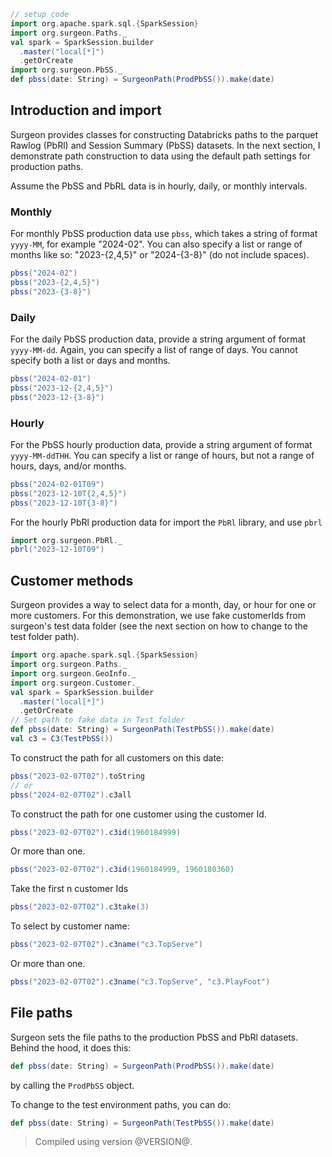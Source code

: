 ```scala mdoc:invisible
// setup code
import org.apache.spark.sql.{SparkSession}
import org.surgeon.Paths._
val spark = SparkSession.builder
  .master("local[*]")
  .getOrCreate
import org.surgeon.PbSS._ 
def pbss(date: String) = SurgeonPath(ProdPbSS()).make(date)
```

## Introduction and import

Surgeon provides classes for constructing Databricks paths to the parquet Rawlog (PbRl) and
Session Summary (PbSS) datasets. In the next section, I demonstrate path construction to data using the default path settings for  production paths. 


Assume the PbSS and PbRL data is in hourly, daily, or monthly intervals. 

### Monthly 
For monthly PbSS production data use `pbss`, which takes a string of format `yyyy-MM`, for example "2024-02". You can also specify a list or range of months like so: "2023-{2,4,5}" or "2024-{3-8}" (do not include spaces).


```scala mdoc
pbss("2024-02")
pbss("2023-{2,4,5}")
pbss("2023-{3-8}")
```

### Daily

For the daily PbSS production data, provide a string argument of format
`yyyy-MM-dd`. Again, you can specify a list of range of days. You cannot
specify both a list or days and months. 

```scala mdoc
pbss("2024-02-01")
pbss("2023-12-{2,4,5}")
pbss("2023-12-{3-8}")
```

### Hourly

For the PbSS hourly production data, provide a string argument of format
`yyyy-MM-ddTHH`. You can specify a list or range of hours, but not a range of hours, days,
and/or months. 

```scala mdoc
pbss("2024-02-01T09")
pbss("2023-12-10T{2,4,5}")
pbss("2023-12-10T{3-8}")
```
For the hourly PbRl production data for import the `PbRl` library, and use `pbrl`

```scala mdoc
import org.surgeon.PbRl._
pbrl("2023-12-10T09")
```

## Customer methods

Surgeon provides a way to select data for a month, day, or hour for one or more
customers. For this demonstration, we use fake customerIds from surgeon's test data folder (see the next section on how to change to the test folder path).

```scala mdoc:invisible:reset
import org.apache.spark.sql.{SparkSession}
import org.surgeon.Paths._
import org.surgeon.GeoInfo._
import org.surgeon.Customer._
val spark = SparkSession.builder
  .master("local[*]")
  .getOrCreate
// Set path to fake data in Test folder
def pbss(date: String) = SurgeonPath(TestPbSS()).make(date)
val c3 = C3(TestPbSS())
```

 To construct the path for all customers on this date:
```scala mdoc
pbss("2023-02-07T02").toString 
// or 
pbss("2024-02-07T02").c3all
```

To construct the path for one customer using the customer Id. 
```scala mdoc
pbss("2023-02-07T02").c3id(1960184999)
```
Or more than one. 
```scala mdoc
pbss("2023-02-07T02").c3id(1960184999, 1960180360)
```
Take the first n customer Ids
```scala mdoc
pbss("2023-02-07T02").c3take(3)
```
To select by customer name:
```scala mdoc
pbss("2023-02-07T02").c3name("c3.TopServe")
```
Or more than one. 
```scala mdoc
pbss("2023-02-07T02").c3name("c3.TopServe", "c3.PlayFoot")
``` 

## File paths

Surgeon sets the file paths to the production PbSS and PbRl datasets. Behind
the hood, it does this:

```scala 
def pbss(date: String) = SurgeonPath(ProdPbSS()).make(date)
```

by calling the `ProdPbSS` object. 

To change to the test environment paths, you can do:

```scala 
def pbss(date: String) = SurgeonPath(TestPbSS()).make(date)
```
> Compiled using version @VERSION@. 
